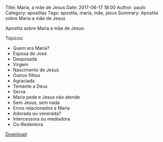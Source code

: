 Title: Maria, a mãe de Jesus
Date: 2017-06-17 18:00
Author: paulo
Category: apostilas
Tags: apostila, maria, mãe, jesus
Summary: Apostila sobre Maria a mãe de Jesus

Apostila sobre Maria a mãe de Jesus.

Tópicos:

- Quem era Maria?
- Esposa de José
- Desposada
- Virgem
- Nascimento de Jesus
- Outros filhos
- Agraciada
- Temente a Deus
- Serva
- Maria pede e Jesus não atende
- Sem Jesus, sem nada
- Erros relacionados a Maria
- Adorada ou venerada?
- Intercessora ou mediadora
- Co-Redentora

[Download](https://www.dropbox.com/s/11l9439uapnctky/Maria%2C%20a%20m%C3%A3e%20de%20Jesus.pdf?dl=1)